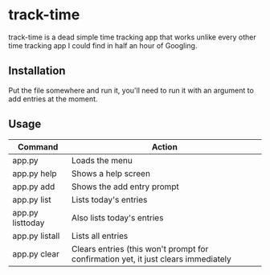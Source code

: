 # track-time

track-time is a dead simple time tracking app that works unlike every other time tracking app I could find in half an hour of Googling.

## Installation

Put the file somewhere and run it, you'll need to run it with an argument to add entries at the moment.

## Usage

| Command | Action |
|---------|--------|
| app.py | Loads the menu |
| app.py help | Shows a help screen |
| app.py add | Shows the add entry prompt |
| app.py list | Lists today's entries |
| app.py listtoday | Also lists today's entries |
| app.py listall | Lists all entries |
| app.py clear | Clears entries (this won't prompt for confirmation yet, it just clears immediately |
